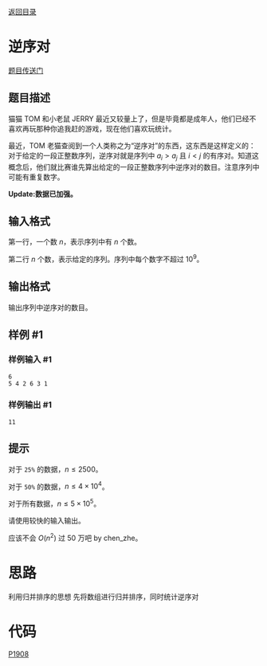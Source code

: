 
[返回目录](../readme.md)
# 逆序对
[题目传送门](https://www.luogu.com.cn/problem/P1908)
## 题目描述

猫猫 TOM 和小老鼠 JERRY 最近又较量上了，但是毕竟都是成年人，他们已经不喜欢再玩那种你追我赶的游戏，现在他们喜欢玩统计。

最近，TOM 老猫查阅到一个人类称之为“逆序对”的东西，这东西是这样定义的：对于给定的一段正整数序列，逆序对就是序列中 $a_i>a_j$ 且 $i<j$ 的有序对。知道这概念后，他们就比赛谁先算出给定的一段正整数序列中逆序对的数目。注意序列中可能有重复数字。

**Update:数据已加强。**

## 输入格式

第一行，一个数 $n$，表示序列中有 $n$ 个数。

第二行 $n$ 个数，表示给定的序列。序列中每个数字不超过 $10^9$。

## 输出格式

输出序列中逆序对的数目。

## 样例 #1

### 样例输入 #1

```
6
5 4 2 6 3 1
```

### 样例输出 #1

```
11
```

## 提示

对于 `25%` 的数据，$n \leq 2500$。

对于 `50%` 的数据，$n \leq 4 \times 10^4$。

对于所有数据，$n \leq 5 \times 10^5$。

请使用较快的输入输出。

应该不会 $O(n^2)$ 过 50 万吧 by chen_zhe。

# 思路
利用归并排序的思想
先将数组进行归并排序，同时统计逆序对

# 代码
[P1908](./code/P1908.cpp)





